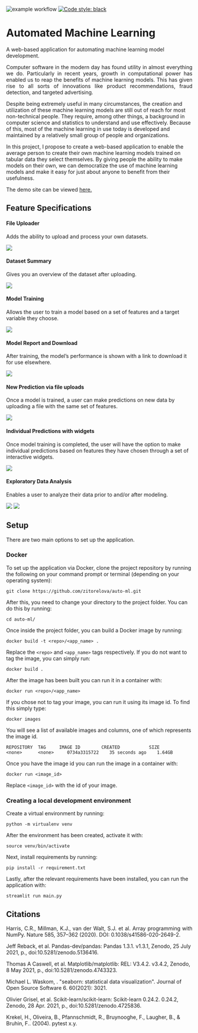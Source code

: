 ![example workflow](https://github.com/zitorelova/auto-ml/actions/workflows/main.yml/badge.svg)
[![Code style: black](https://img.shields.io/badge/code%20style-black-000000.svg)](https://github.com/psf/black)

# Automated Machine Learning

A web-based application for automating machine learning model development.

<p style='text-align: justify;'>
Computer software in the modern day has found utility in almost everything we do. Particularly in recent years, growth in computational power has enabled us to reap the benefits of machine learning models. This has given rise to all sorts of innovations like product recommendations, fraud detection, and targeted advertising.

Despite being extremely useful in many circumstances, the creation and utilization of these machine learning models are still out of reach for most non-technical people. They require, among other things, a background in computer science and statistics to understand and use effectively. Because of this, most of the machine learning in use today is developed and maintained by a relatively small group of people and organizations.

In this project, I propose to create a web-based application to enable the average person to create their own machine learning models trained on tabular data they select themselves. By giving people the ability to make models on their own, we can democratize the use of machine learning models and make it easy for just about anyone to benefit from their usefulness.

The demo site can be viewed [here.](https://share.streamlit.io/zitorelova/auto-ml/main/main.py)
</p>

## Feature Specifications

#### File Uploader

Adds the ability to upload and process your own datasets.

![](assets/file-upload.png)

#### Dataset Summary

Gives you an overview of the dataset after uploading.

![](assets/dataset-summary.png)

#### Model Training

Allows the user to train a model based on a set of features and a target variable they choose.

![](assets/model-training.png)

#### Model Report and Download

After training, the model’s performance is shown with a link to download it for use elsewhere.

![](assets/report-download.png)

#### New Prediction via file uploads

Once a model is trained, a user can make predictions on new data by uploading a file with the same set of features.

![](assets/new-predictions.png)

#### Individual Predictions with widgets

Once model training is completed, the user will have the option to make individual predictions based on features they have chosen through a set of interactive widgets.

![](assets/widget-prediction.png)

#### Exploratory Data Analysis

Enables a user to analyze their data prior to and/or after modeling.

![](assets/correlation-plot.png)
![](assets/area-chart.png)


## Setup

There are two main options to set up the application.

### Docker
To set up the application via Docker, clone the project repository by running the following on your command prompt or terminal (depending on your operating system):

`git clone https://github.com/zitorelova/auto-ml.git`

After this, you need to change your directory to the project folder. You can do this by running:

`cd auto-ml/`

Once inside the project folder, you can build a Docker image by running:

`docker build -t <repo>/<app_name> .`

Replace the `<repo>` and `<app_name>` tags respectively. If you do not want to tag the image, you can simply run:

`docker build .`

After the image has been built you can run it in a container with:

`docker run <repo>/<app_name>`

If you chose not to tag your image, you can run it using its image id. To find this simply type:

`docker images`

You will see a list of available images and columns, one of which represents the image id.

```
REPOSITORY	TAG		IMAGE ID        CREATED           SIZE
<none>      <none>	   0734a3315722    35 seconds ago    1.64GB
```


Once you have the image id you can run the image in a container with:

`docker run <image_id>`


Replace `<image_id>` with the id of your image.


### Creating a local development environment
Create a virtual environment by running:

`python -m virtualenv venv`

After the environment has been created, activate it with:

`source venv/bin/activate`

Next, install requirements by running:

`pip install -r requirement.txt`

Lastly, after the relevant requirements have been installed, you can run the application with:

`streamlit run main.py`

## Citations

<p style='text-align: justify;'>
Harris, C.R., Millman, K.J., van der Walt, S.J. et al. Array programming with NumPy. Nature 585, 357–362 (2020). DOI: 0.1038/s41586-020-2649-2.

Jeff Reback, et al. Pandas-dev/pandas: Pandas 1.3.1. v1.3.1, Zenodo, 25 July 2021, p., doi:10.5281/zenodo.5136416.

Thomas A Caswell, et al. Matplotlib/matplotlib: REL: V3.4.2. v3.4.2, Zenodo, 8 May 2021, p., doi:10.5281/zenodo.4743323.

Michael L. Waskom, . "seaborn: statistical data visualization". Journal of Open Source Software 6. 60(2021): 3021.

Olivier Grisel, et al. Scikit-learn/scikit-learn: Scikit-learn 0.24.2. 0.24.2, Zenodo, 28 Apr. 2021, p., doi:10.5281/zenodo.4725836.

Krekel, H., Oliveira, B., Pfannschmidt, R., Bruynooghe, F., Laugher, B., & Bruhin, F.. (2004). pytest x.y.
</p>
